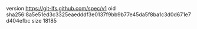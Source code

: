 version https://git-lfs.github.com/spec/v1
oid sha256:8a5e51ed3c3325eaedddf3e0137f9bb9b77e45da5f8ba1c3d0d671e7d404efbc
size 18185
